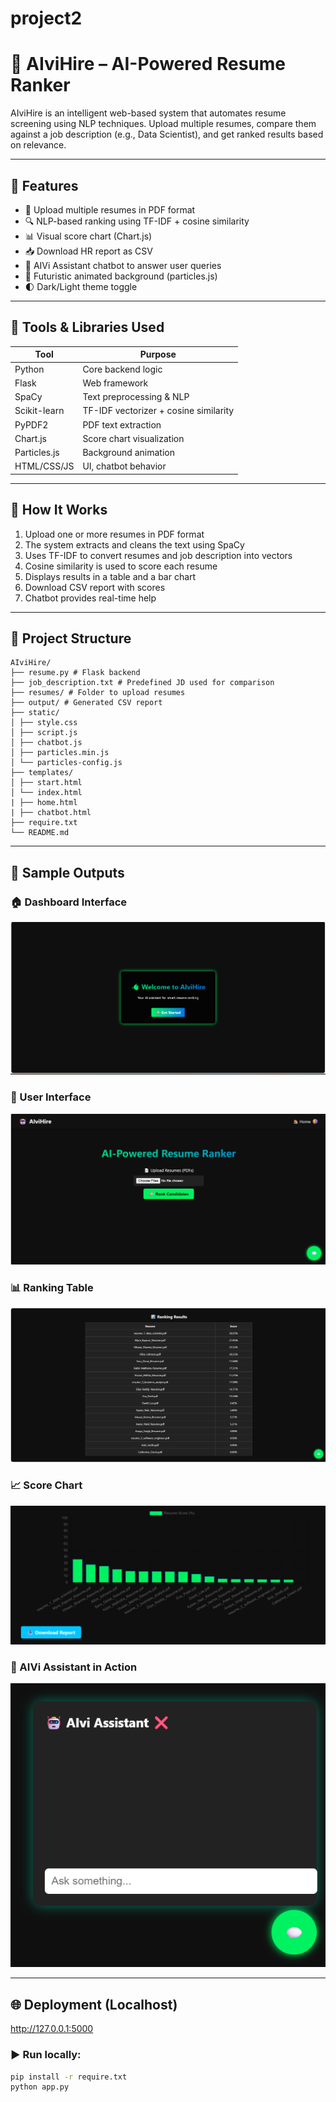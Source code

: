 # project2
# 🤖 AIviHire – AI-Powered Resume Ranker

AIviHire is an intelligent web-based system that automates resume screening using NLP techniques. Upload multiple resumes, compare them against a job description (e.g., Data Scientist), and get ranked results based on relevance.

---

## 📌 Features

- 📄 Upload multiple resumes in PDF format
- 🔍 NLP-based ranking using TF-IDF + cosine similarity
- 📊 Visual score chart (Chart.js)
- 📥 Download HR report as CSV
- 💬 AIVi Assistant chatbot to answer user queries
- 🌌 Futuristic animated background (particles.js)
- 🌓 Dark/Light theme toggle

---

## 🧰 Tools & Libraries Used

| Tool             | Purpose                                 |
|------------------|------------------------------------------|
| Python           | Core backend logic                       |
| Flask            | Web framework                            |
| SpaCy            | Text preprocessing & NLP                 |
| Scikit-learn     | TF-IDF vectorizer + cosine similarity    |
| PyPDF2           | PDF text extraction                      |
| Chart.js         | Score chart visualization                |
| Particles.js     | Background animation                     |
| HTML/CSS/JS      | UI, chatbot behavior                     |

---

## 🚀 How It Works

1. Upload one or more resumes in PDF format
2. The system extracts and cleans the text using SpaCy
3. Uses TF-IDF to convert resumes and job description into vectors
4. Cosine similarity is used to score each resume
5. Displays results in a table and a bar chart
6. Download CSV report with scores
7. Chatbot provides real-time help

---

## 📁 Project Structure
```
AIviHire/
├── resume.py # Flask backend
├── job_description.txt # Predefined JD used for comparison
├── resumes/ # Folder to upload resumes
├── output/ # Generated CSV report
├── static/
│ ├── style.css
│ ├── script.js
│ ├── chatbot.js
│ ├── particles.min.js
│ └── particles-config.js
├── templates/
│ ├── start.html
│ └── index.html
| ├── home.html
| ├── chatbot.html
├── require.txt
└── README.md

```
---
## 📸 Sample Outputs

### 🏠 Dashboard Interface
![Home page](https://raw.githubusercontent.com/Patel-Riya-D/project2/main/home_page.png)

### 🌌 User Interface
![UI](https://raw.githubusercontent.com/Patel-Riya-D/project2/main/UI.png)

### 📊 Ranking Table
![Ranking Table](https://raw.githubusercontent.com/Patel-Riya-D/project2/main/ranking_result.png)

### 📈 Score Chart
![Score Chart](https://raw.githubusercontent.com/Patel-Riya-D/project2/main/score_chart.png)


### 💬 AIVi Assistant in Action
![Chatbot](https://raw.githubusercontent.com/Patel-Riya-D/project2/main/chatbot.png)

---

## 🌐 Deployment (Localhost)
http://127.0.0.1:5000

### ▶️ Run locally:
```bash
pip install -r require.txt
python app.py

